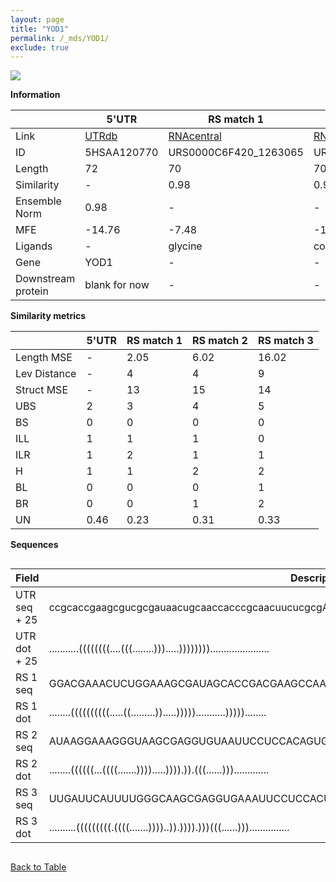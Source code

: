 ```yaml
---
layout: page
title: "YOD1"
permalink: /_mds/YOD1/
exclude: true
---
```




![](../../alns_9.28.22/aln_5HSAA120770_1.000.png?raw=true)


**Information**

| | 5'UTR       | RS match 1   | RS match 2  | RS match 3 |
| ---- | ----------- | ----------- | ----------- | ----------- |
| Link | <a href="http://utrdb.ba.itb.cnr.it/getutr/5HSAA120770/1" target="_blank" rel="noopener noreferrer">UTRdb</a>   | <a href="https://rnacentral.org/rna/URS0000C6F420/1263065" target="_blank" rel="noopener noreferrer">RNAcentral</a>     |<a href="https://rnacentral.org/rna/URS00023201D6/1798588" target="_blank" rel="noopener noreferrer">RNAcentral</a>  | <a href="https://rnacentral.org/rna/URS00023233E7/1817823" target="_blank" rel="noopener noreferrer">RNAcentral</a>   |
| ID | 5HSAA120770     | URS0000C6F420_1263065     | URS00023201D6_1798588     | URS00023233E7_1817823     |
| Length | 72     |  70    | 70   |  75    |
| Similarity | - | 0.98 | 0.98 | 0.97 |
| Ensemble Norm | 0.98 | - | - | - |
| MFE | -14.76 | -7.48 | -11.87 | -15.49 |
| Ligands | - | glycine | cobalamin | cobalamin |
| Gene | YOD1 | - | - | - |
| Downstream protein | blank for now    |    -    | -  | - |


**Similarity metrics**

| | 5'UTR       | RS match 1   | RS match 2  | RS match 3 |
| ---- | ----------- | ----------- | ----------- | ----------- |
| Length MSE | - | 2.05 | 6.02 | 16.02 |
| Lev Distance | - | 4 | 4 | 9 |
| Struct MSE | - | 13 | 15 | 14 |
| UBS| 2 | 3 | 4 | 5 |
| BS | 0 | 0 | 0 | 0 |
| ILL | 1 | 1 | 1 | 0 |
| ILR | 1 | 2 | 1 | 1 |
| H | 1 | 1 | 2 | 2 |
| BL | 0 | 0 | 0 | 1 |
| BR | 0 | 0 | 1 | 2 |
| UN | 0.46 | 0.23 | 0.31 | 0.33 |

**Sequences**


<div style="overflow-x:auto;">

<table>
<colgroup>
<col width="30%" />
<col width="70%" />
</colgroup>
<thead>
<tr class="header">
<th>Field</th>
<th>Description</th>
</tr>
</thead>
<tbody>
<tr>
<td markdown="span">UTR seq + 25 </td>
<td markdown="span"> ccgcaccgaagcgucgcgauaacugcaaccacccgcaacuucucgcgATGGAAACATTACATATAATTTATT </td>
</tr>
<tr>
<td markdown="span">UTR dot + 25  </td>
<td markdown="span"> ...........((((((((....(((........))).....))))))))......................
</td>
</tr>


<tr>
<td markdown="span">RS 1 seq </td>
<td markdown="span"> GGACGAAACUCUGGAAAGCGAUAGCACCGACGAAGCCAAAUCUUUCAGGUACAAAGACAGAGCGCAUGAA
</td>
</tr>


<tr>
<td markdown="span">RS 1 dot </td>
<td markdown="span"> ........((((((((((.....((.........)).....)))))...........)))))........
</td>
</tr>


<tr>
<td markdown="span">RS 2 seq </td>
<td markdown="span"> AUAAGGAAAGGGUAAGCGAGGUGUAAUUCCUCCACAGUGCCGCUACCGUAAAGUCGGAAAACCACCUUAU
</td>
</tr>


<tr>
<td markdown="span">RS 2 dot </td>
<td markdown="span"> ........((((((...((((.......)))).....)))).)).(((......))).............
</td>
</tr>


<tr>
<td markdown="span">RS 3 seq </td>
<td markdown="span"> UUGAUUCAUUUUGGGCAAGCGAGGUGAAAUUCCUCCACUGUGCCGCAACCGUAAAGUCGGAAAACCAAAGAUGAA
</td>
</tr>


<tr>
<td markdown="span">RS 3 dot </td>
<td markdown="span"> ..........(((((((((.((((.......))))..)).)))).)))(((......)))...............
</td>
</tr>

</tbody>
</table>


</div>


[Back to Table](../../display)
